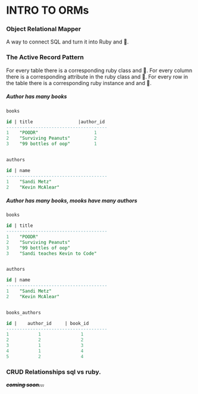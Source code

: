 # INTRO TO ORMs


### Object Relational Mapper
A way to connect SQL and turn it into Ruby and 🔁.

### The Active Record Pattern
For every table there is a corresponding ruby class and 🔁.
For every column there is a corresponding attribute in the ruby class and 🔁.
For every row in the table there is a corresponding ruby instance and and 🔁.

##### Author has many books

```SQL
books

id | title                 |author_id
--------------------------------------
1    "POODR"                     1
2    "Surviving Peanuts"         2
3    "99 bottles of oop"         1


authors

id | name
--------------------------------------
1    "Sandi Metz"
2    "Kevin McAlear"

```

##### Author has many books, mooks have many authors

```SQL
books

id | title
--------------------------------------
1    "POODR"
2    "Surviving Peanuts"
3    "99 bottles of oop"
3    "Sandi teaches Kevin to Code"


authors

id | name
--------------------------------------
1    "Sandi Metz"
2    "Kevin McAlear"


books_authors

id |    author_id     | book_id
--------------------------------------
1           1               1
2           2               2
3           1               3
4           1               4
5           2               4


```

### CRUD Relationships __sql vs ruby__.

~~*__coming soon...__*~~

